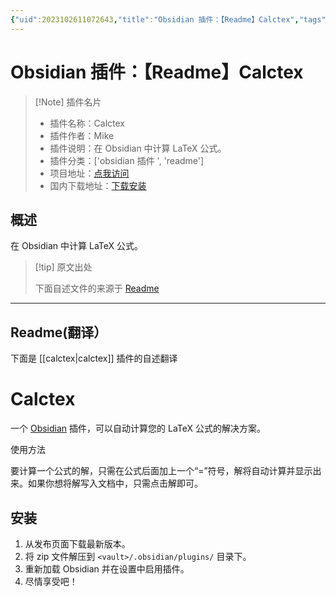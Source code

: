 ```yaml
---
{"uid":2023102611072643,"title":"Obsidian 插件：【Readme】Calctex","tags":["obsidian插件","readme"],"description":"在Obsidian中计算LaTeX公式。","author":"AI","type":"readme","draft":false,"editable":false,"modified":20230101000000,"dg-publish":true,"permalink":"/lake-of-knowledge/10-obsidian/obsidian/readme/calctex-readme/","dgPassFrontmatter":true}
---
```



# Obsidian 插件：【Readme】Calctex

> [!Note] 插件名片
> - 插件名称：Calctex
> - 插件作者：Mike
> - 插件说明：在 Obsidian 中计算 LaTeX 公式。
> - 插件分类：['obsidian 插件 ', 'readme']
> - 项目地址：[点我访问](https://github.com/Developer-Mike/calctex)
> - 国内下载地址：[下载安装](https://pkmer.cn/products/plugin/pluginMarket/?calctex)

## 概述

在 Obsidian 中计算 LaTeX 公式。

> [!tip] 原文出处
>
>下面自述文件的来源于 [Readme](https://ghproxy.net/https://raw.githubusercontent.com/Developer-Mike/calctex/main/README.md)
>

---

## Readme(翻译）

下面是 [[calctex\|calctex]] 插件的自述翻译

# Calctex

一个 [Obsidian](https://obsidian.md/) 插件，可以自动计算您的 LaTeX 公式的解决方案。

使用方法

要计算一个公式的解，只需在公式后面加上一个“=”符号，解将自动计算并显示出来。如果你想将解写入文档中，只需点击解即可。

## 安装

1. 从发布页面下载最新版本。
2. 将 zip 文件解压到 `<vault>/.obsidian/plugins/` 目录下。
3. 重新加载 Obsidian 并在设置中启用插件。
4. 尽情享受吧！




